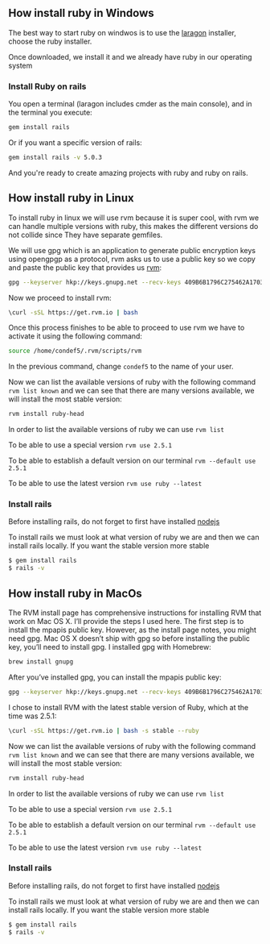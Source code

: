 ## How install ruby in Windows
The best way to start ruby on windwos is to use the [laragon](https://laragon.org/download/) installer, choose the ruby installer.

Once downloaded, we install it and we already have ruby in our operating system

### Install Ruby on rails

You open a terminal (laragon includes cmder as the main console), and in the terminal you execute:

```sh
gem install rails
```

Or if you want a specific version of rails:
```sh
gem install rails -v 5.0.3
```

And you're ready to create amazing projects with ruby and ruby on rails.

## How install ruby in Linux

To install ruby in linux we will use rvm because it is super cool, with rvm we can handle multiple versions with ruby, this makes the different versions do not collide since
They have separate gemfiles.

We will use gpg which is an application to generate public encryption keys using opengpgp as a protocol,
rvm asks us to use a public key so we copy and paste the public key that provides us [rvm](http://rvm.io/rvm/install):

```sh
gpg --keyserver hkp://keys.gnupg.net --recv-keys 409B6B1796C275462A1703113804BB82D39DC0E3 7D2BAF1CF37B13E2069D6956105BD0E739499BDB
```

Now we proceed to install rvm:

```sh
\curl -sSL https://get.rvm.io | bash
```

Once this process finishes to be able to proceed to use rvm we have to activate it using the following command:

```sh
source /home/condef5/.rvm/scripts/rvm
```

In the previous command, change `condef5` to the name of your user.

Now we can list the available versions of ruby with the following command `rvm list known` and we can see that there are
many versions available, we will install the most stable version:

```sh
rvm install ruby-head
```

In order to list the available versions of ruby we can use `rvm list`

To be able to use a special version `rvm use 2.5.1`

To be able to establish a default version on our terminal `rvm --default use 2.5.1`

To be able to use the latest version `rvm use ruby --latest`

### Install rails

Before installing rails, do not forget to first have installed [nodejs](https://nodejs.org/es/)

To install rails we must look at what version of ruby we are and then we can install rails locally.
If you want the stable version more stable

```sh
$ gem install rails
$ rails -v
```

## How install ruby in MacOs

The RVM install page has comprehensive instructions for installing RVM that work on Mac OS X. I’ll provide the steps I used here.
The first step is to install the mpapis public key. However, as the install page notes, you might need gpg. Mac OS X doesn’t ship with gpg so before installing the public key, you’ll need to install gpg. I installed gpg with Homebrew:
```sh
brew install gnupg
```

After you’ve installed gpg, you can install the mpapis public key:
```sh
gpg --keyserver hkp://keys.gnupg.net --recv-keys 409B6B1796C275462A1703113804BB82D39DC0E3 7D2BAF1CF37B13E2069D6956105BD0E739499BDB
```

I chose to install RVM with the latest stable version of Ruby, which at the time was 2.5.1:

```sh
\curl -sSL https://get.rvm.io | bash -s stable --ruby
```

Now we can list the available versions of ruby with the following command `rvm list known` and we can see that there are
many versions available, we will install the most stable version:

```sh
rvm install ruby-head
```

In order to list the available versions of ruby we can use `rvm list`

To be able to use a special version `rvm use 2.5.1`

To be able to establish a default version on our terminal `rvm --default use 2.5.1`

To be able to use the latest version `rvm use ruby --latest`

### Install rails

Before installing rails, do not forget to first have installed [nodejs](https://nodejs.org/es/)

To install rails we must look at what version of ruby we are and then we can install rails locally.
If you want the stable version more stable

```sh
$ gem install rails
$ rails -v
```
